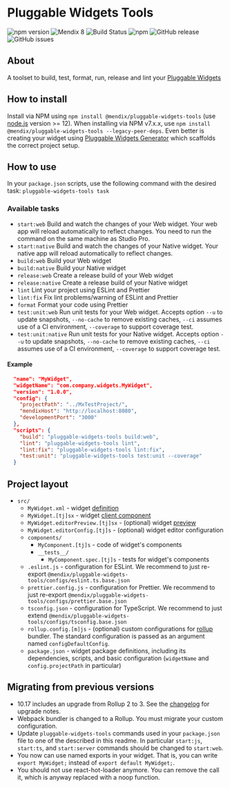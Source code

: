 # Pluggable Widgets Tools

![npm version](https://badge.fury.io/js/%40mendix%2Fpluggable-widgets-tools.svg)
![Mendix 8](https://img.shields.io/badge/mendix-8.0.0-brightgreen.svg)
![Build Status](https://travis-ci.org/mendix/widgets-tools.svg?branch=master)
![npm](https://img.shields.io/npm/dm/@mendix/pluggable-widgets-tools)
![GitHub release](https://img.shields.io/github/release/mendix/widgets-tools)
![GitHub issues](https://img.shields.io/github/issues/mendix/widgets-tools)

## About

A toolset to build, test, format, run, release and lint your [Pluggable Widgets](https://docs.mendix.com/apidocs-mxsdk/apidocs/pluggable-widgets)

## How to install

Install via NPM using `npm install @mendix/pluggable-widgets-tools` (use [node.js](https://nodejs.org/) version >= 12). When installing via NPM v7.x.x, use `npm install @mendix/pluggable-widgets-tools --legacy-peer-deps`.
Even better is creating your widget using [Pluggable Widgets Generator](https://www.npmjs.com/package/@mendix/generator-widget) which scaffolds the correct project setup.

## How to use

In your `package.json` scripts, use the following command with the desired task: `pluggable-widgets-tools task`

### Available tasks

-   `start:web` Build and watch the changes of your Web widget. Your web app will reload automatically to reflect changes. You need to run the command on the same machine as Studio Pro.
-   `start:native` Build and watch the changes of your Native widget. Your native app will reload automatically to reflect changes.
-   `build:web` Build your Web widget
-   `build:native` Build your Native widget
-   `release:web` Create a release build of your Web widget
-   `release:native` Create a release build of your Native widget
-   `lint` Lint your project using ESLint and Prettier
-   `lint:fix` Fix lint problems/warning of ESLint and Prettier
-   `format` Format your code using Prettier
-   `test:unit:web` Run unit tests for your Web widget. Accepts option `--u` to update snapshots, `--no-cache` to remove existing caches, `--ci` assumes use of a CI environment, `--coverage` to support coverage test.
-   `test:unit:native` Run unit tests for your Native widget. Accepts option `--u` to update snapshots, `--no-cache` to remove existing caches, `--ci` assumes use of a CI environment, `--coverage` to support coverage test.

#### Example

```json
  "name": "MyWidget",
  "widgetName": "com.company.widgets.MyWidget",
  "version": "1.0.0",
  "config": {
    "projectPath": "../MxTestProject/",
    "mendixHost": "http://localhost:8080",
    "developmentPort": "3000"
  },
  "scripts": {
    "build": "pluggable-widgets-tools build:web",
    "lint": "pluggable-widgets-tools lint",
    "lint:fix": "pluggable-widgets-tools lint:fix",
    "test:unit": "pluggable-widgets-tools test:unit --coverage"
  }
```

## Project layout

-   `src/`
    -   `MyWidget.xml` - widget [definition](https://docs.mendix.com/apidocs-mxsdk/apidocs/property-types-pluggable-widgets)
    -   `MyWidget.[tj]sx` - widget [client component](https://docs.mendix.com/apidocs-mxsdk/apidocs/client-apis-for-pluggable-widgets)
    -   `MyWidget.editorPreview.[tj]sx` - (optional) widget [preview](https://docs.mendix.com/apidocs-mxsdk/apidocs/studio-apis-for-pluggable-widgets)
    -   `MyWidget.editorConfig.[tj]s` - (optional) widget editor configuration
    -   `components/`
        -   `MyComponent.[tj]s` - code of widget's components
        -   `__tests__/`
            -   `MyComponent.spec.[tj]s` - tests for widget's components
    -   `.eslint.js` - configuration for ESLint. We recommend to just re-export `@mendix/pluggable-widgets-tools/configs/eslint.ts.base.json`
    -   `prettier.config.js` - configuration for Prettier. We recommend to just re-export `@mendix/pluggable-widgets-tools/configs/prettier.base.json`
    -   `tsconfig.json` - configuration for TypeScript. We recommend to just extend `@mendix/pluggable-widgets-tools/configs/tsconfig.base.json`
    -   `rollup.config.[m]js` - (optional) custom configurations for [rollup](https://rollupjs.org/guide/en/) bundler. The standard configuration is passed as an argument named `configDefaultConfig`.
    -   `package.json` - widget package definitions, including its dependencies, scripts, and basic configuration (`widgetName` and `config.projectPath` in particular)

## Migrating from previous versions

-   10.17 includes an upgrade from Rollup 2 to 3. See the [changelog](./CHANGELOG.md) for upgrade notes.
-   Webpack bundler is changed to a Rollup. You must migrate your custom configuration.
-   Update `pluggable-widgets-tools` commands used in your `package.json` file to one of the described in this readme. In particular `start:js`, `start:ts`, and `start:server` commands should be changed to `start:web`.
-   You now can use named exports in your widget. That is, you can write `export MyWidget;` instead of `export default MyWidget;`.
-   You should not use react-hot-loader anymore. You can remove the call it, which is anyway replaced with a noop function.
